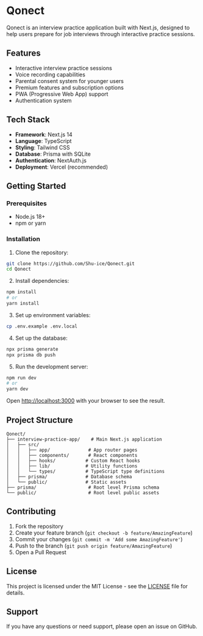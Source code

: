 # Qonect

Qonect is an interview practice application built with Next.js, designed to help users prepare for job interviews through interactive practice sessions.

## Features

- Interactive interview practice sessions
- Voice recording capabilities
- Parental consent system for younger users
- Premium features and subscription options
- PWA (Progressive Web App) support
- Authentication system

## Tech Stack

- **Framework**: Next.js 14
- **Language**: TypeScript
- **Styling**: Tailwind CSS
- **Database**: Prisma with SQLite
- **Authentication**: NextAuth.js
- **Deployment**: Vercel (recommended)

## Getting Started

### Prerequisites

- Node.js 18+ 
- npm or yarn

### Installation

1. Clone the repository:
```bash
git clone https://github.com/Shu-ice/Qonect.git
cd Qonect
```

2. Install dependencies:
```bash
npm install
# or
yarn install
```

3. Set up environment variables:
```bash
cp .env.example .env.local
```

4. Set up the database:
```bash
npx prisma generate
npx prisma db push
```

5. Run the development server:
```bash
npm run dev
# or
yarn dev
```

Open [http://localhost:3000](http://localhost:3000) with your browser to see the result.

## Project Structure

```
Qonect/
├── interview-practice-app/    # Main Next.js application
│   ├── src/
│   │   ├── app/              # App router pages
│   │   ├── components/       # React components
│   │   ├── hooks/           # Custom React hooks
│   │   ├── lib/             # Utility functions
│   │   └── types/           # TypeScript type definitions
│   ├── prisma/              # Database schema
│   └── public/              # Static assets
├── prisma/                   # Root level Prisma schema
└── public/                   # Root level public assets
```

## Contributing

1. Fork the repository
2. Create your feature branch (`git checkout -b feature/AmazingFeature`)
3. Commit your changes (`git commit -m 'Add some AmazingFeature'`)
4. Push to the branch (`git push origin feature/AmazingFeature`)
5. Open a Pull Request

## License

This project is licensed under the MIT License - see the [LICENSE](LICENSE) file for details.

## Support

If you have any questions or need support, please open an issue on GitHub. 